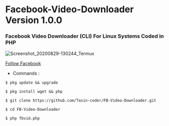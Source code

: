 
# Facebook-Video-Downloader Version 1.0.0
### Facebook Video Downloader (CLI) For Linux Systems Coded in PHP

![Screenshot_20200829-130244_Termux](https://user-images.githubusercontent.com/61790940/91631018-fd0e7b00-e9f7-11ea-83e0-45efa9ce9739.jpg)

[Follow Facebook](https://www.facebook.com/adib.tasin.16) 
* Commands : 
```
$ pkg update && upgrade
```
```
$ pkg install wget && php
```
```
$ git clone https://github.com/Tasin-coder/FB-Video-Downloader.git
```
```
$ cd FB-Video-Downloader
```
```
$ php fbvid.php
```
